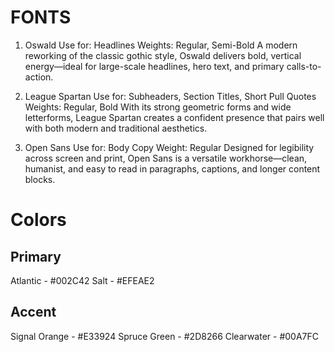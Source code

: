 # FONTS
1. Oswald
Use for: Headlines
Weights: Regular, Semi-Bold
A modern reworking of the classic gothic style, Oswald delivers bold, vertical energy—ideal for large-scale headlines, hero text, and primary calls-to-action.

2. League Spartan
Use for: Subheaders, Section Titles, Short Pull Quotes
Weights: Regular, Bold
With its strong geometric forms and wide letterforms, League Spartan creates a confident presence that pairs well with both modern and traditional aesthetics.

3. Open Sans
Use for: Body Copy
Weight: Regular
Designed for legibility across screen and print, Open Sans is a versatile workhorse—clean, humanist, and easy to read in paragraphs, captions, and longer content blocks.


# Colors

## Primary 
Atlantic - #002C42 
Salt - #EFEAE2

## Accent
Signal Orange - #E33924
Spruce Green - #2D8266
Clearwater - #00A7FC



